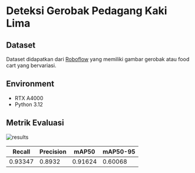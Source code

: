 # Deteksi Gerobak Pedagang Kaki Lima
## Dataset
Dataset didapatkan dari [Roboflow](https://universe.roboflow.com/barry-aprtz/foodcart-dnty6) yang memiliki gambar gerobak atau food cart yang bervariasi.

## Environment
- RTX A4000
- Python 3.12

## Metrik Evaluasi
![results](https://github.com/user-attachments/assets/18e945e4-eb5d-4332-88e6-10b7ceb072e5)

| Recall  | Precision | mAP50  | mAP50-95 |
| ------------- | ------------- | ------------- | ------------- |
| 0.93347  | 0.8932  | 0.91624  | 0.60068  |

